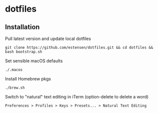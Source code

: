 # dotfiles

## Installation

Pull latest version and update local dotfiles
```
git clone https://github.com/estensen/dotfiles.git && cd dotfiles && bash bootstrap.sh
```

Set sensible macOS defaults
```
./.macos
```

Install Homebrew pkgs
```
./brew.sh
```

Switch to "natural" text editing in iTerm (option-delete to delete a word)
```
Preferences > Profiles > Keys > Presets... > Natural Text Editing
```
